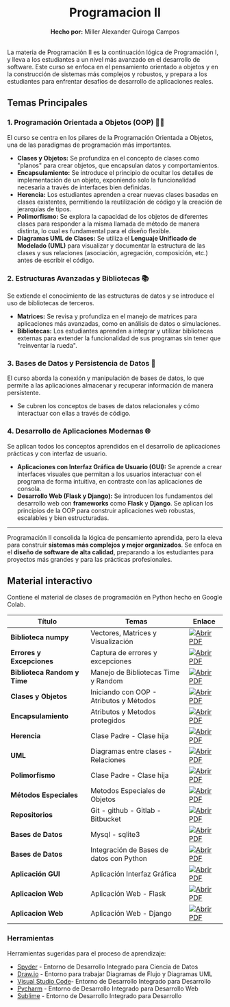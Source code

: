 <div align="center">
	<h1><strong>Programacion II</strong></h1>
	<strong>Hecho por:</strong> Miller Alexander Quiroga Campos
</div>
<br>

<p>
La materia de Programación II es la continuación lógica de Programación I, y lleva a los estudiantes a un nivel más avanzado en el desarrollo de software. Este curso se enfoca en el pensamiento orientado a objetos y en la construcción de sistemas más complejos y robustos, y prepara a los estudiantes para enfrentar desafíos de desarrollo de aplicaciones reales.
<br>

## Temas Principales

### 1. Programación Orientada a Objetos (OOP) 👨‍💻

El curso se centra en los pilares de la Programación Orientada a Objetos, una de las paradigmas de programación más importantes.

* **Clases y Objetos:** Se profundiza en el concepto de clases como "planos" para crear objetos, que encapsulan datos y comportamientos.
* **Encapsulamiento:** Se introduce el principio de ocultar los detalles de implementación de un objeto, exponiendo solo la funcionalidad necesaria a través de interfaces bien definidas.
* **Herencia:** Los estudiantes aprenden a crear nuevas clases basadas en clases existentes, permitiendo la reutilización de código y la creación de jerarquías de tipos.
* **Polimorfismo:** Se explora la capacidad de los objetos de diferentes clases para responder a la misma llamada de método de manera distinta, lo cual es fundamental para el diseño flexible.
* **Diagramas UML de Clases:** Se utiliza el **Lenguaje Unificado de Modelado (UML)** para visualizar y documentar la estructura de las clases y sus relaciones (asociación, agregación, composición, etc.) antes de escribir el código.

### 2. Estructuras Avanzadas y Bibliotecas 📚

Se extiende el conocimiento de las estructuras de datos y se introduce el uso de bibliotecas de terceros.

* **Matrices:** Se revisa y profundiza en el manejo de matrices para aplicaciones más avanzadas, como en análisis de datos o simulaciones.
* **Bibliotecas:** Los estudiantes aprenden a integrar y utilizar bibliotecas externas para extender la funcionalidad de sus programas sin tener que "reinventar la rueda".

### 3. Bases de Datos y Persistencia de Datos 💾

El curso aborda la conexión y manipulación de bases de datos, lo que permite a las aplicaciones almacenar y recuperar información de manera persistente.

* Se cubren los conceptos de bases de datos relacionales y cómo interactuar con ellas a través de código.

### 4. Desarrollo de Aplicaciones Modernas 🌐

Se aplican todos los conceptos aprendidos en el desarrollo de aplicaciones prácticas y con interfaz de usuario.

* **Aplicaciones con Interfaz Gráfica de Usuario (GUI):** Se aprende a crear interfaces visuales que permitan a los usuarios interactuar con el programa de forma intuitiva, en contraste con las aplicaciones de consola.
* **Desarrollo Web (Flask y Django):** Se introducen los fundamentos del desarrollo web con **frameworks** como **Flask** y **Django**. Se aplican los principios de la OOP para construir aplicaciones web robustas, escalables y bien estructuradas.

---

Programación II consolida la lógica de pensamiento aprendida, pero la eleva para construir **sistemas más complejos y mejor organizados**. Se enfoca en el **diseño de software de alta calidad**, preparando a los estudiantes para proyectos más grandes y para las prácticas profesionales.


## __Material interactivo__

Contiene el material de clases de programación en Python hecho en Google Colab.

<div align="center">
	
| Título | Temas | Enlace |
| ------ | ------- | ------ |
| __Biblioteca numpy__ | Vectores, Matrices y Visualización | [![Abrir PDF](https://img.shields.io/badge/PDF-Drive-red)](https://drive.google.com/file/d/1ZfNYGiTqmn-wipDiX3k1BHZo6auZ3yYo/view?usp=sharing) |
| __Errores y Excepciones__ | Captura de errores y excepciones | [![Abrir PDF](https://img.shields.io/badge/PDF-Drive-red)](https://drive.google.com/file/d/1n7OSthD36MJNqGD-nUx8Mh_uxEaxrBh8/view?usp=sharing) |
| __Biblioteca Random y Time__ | Manejo de Bibliotecas Time y Random | [![Abrir PDF](https://img.shields.io/badge/PDF-Drive-red)](https://drive.google.com/file/d/1BK6X3HOOvcPgLIanVQkdKlxyu1RV5wIb/view?usp=sharing) |
| __Clases y Objetos__ | Iniciando con OOP - Atributos y Métodos | [![Abrir PDF](https://img.shields.io/badge/PDF-Drive-red)](https://drive.google.com/file/d/151m0Jl_n_UBw1iHVQX5grS_TWaa6l9PL/view?usp=sharing) |
| __Encapsulamiento__ | Atributos y Metodos protegidos | [![Abrir PDF](https://img.shields.io/badge/PDF-Drive-red)](https://drive.google.com/file/d/1RNwIhPqvh-N0--nKNhg4LBAJ-1_QJzvn/view?usp=sharing) |
| __Herencia__ | Clase Padre - Clase hija | [![Abrir PDF](https://img.shields.io/badge/PDF-Drive-red)](https://drive.google.com/file/d/1LQCqe8YVCCZ5MHB_qRWObWfjRRy3Crai/view?usp=sharing) |
| __UML__ | Diagramas entre clases - Relaciones | [![Abrir PDF](https://img.shields.io/badge/PDF-Drive-red)](https://drive.google.com/file/d/1eIFceGZGPsprzLsZ7HBTg9v5B8G9yRA9/view?usp=sharing) |
| __Polimorfismo__ | Clase Padre - Clase hija | [![Abrir PDF](https://img.shields.io/badge/PDF-Drive-red)](https://drive.google.com/file/d/141IUN3NAqP-OgXy4DZu0LgtgcKr6DRTe/view?usp=sharing) |
| __Métodos Especiales__ | Metodos Especiales de Objetos | [![Abrir PDF](https://img.shields.io/badge/PDF-Drive-red)](https://drive.google.com/file/d/1Xnsq8ngn_WOmSTD7H_mShHOTdLYr1hX0/view?usp=sharing)|
| __Repositorios__ | Git - github - Gitlab - Bitbucket | [![Abrir PDF](https://img.shields.io/badge/PDF-Drive-red)](https://drive.google.com/file/d/1nTPF4X6lb91XWlNukJeiuIMRiC6l4ca4/view?usp=sharing) |
| __Bases de Datos__ | Mysql - sqlite3 | [![Abrir PDF](https://img.shields.io/badge/PDF-Drive-red)]() |
| __Bases de Datos__ | Integración de Bases de datos con Python | [![Abrir PDF](https://img.shields.io/badge/PDF-Drive-red)]() |
| __Aplicación GUI__ | Aplicación Interfaz Gráfica | [![Abrir PDF](https://img.shields.io/badge/PDF-Drive-red)]() |
| __Aplicacion Web__ | Aplicación Web - Flask | [![Abrir PDF](https://img.shields.io/badge/PDF-Drive-red)]() |
| __Aplicacion Web__ | Aplicación Web - Django | [![Abrir PDF](https://img.shields.io/badge/PDF-Drive-red)]() |

</div>

### __Herramientas__

Herramientas sugeridas para el proceso de aprendizaje:

* [Spyder](https://www.spyder-ide.org/) - Entorno de Desarrollo Integrado para Ciencia de Datos
* [Draw.io](https://app.diagrams.net/) - Entorno para trabajar Diagramas de Flujo y Diagramas UML
* [Visual Studio Code](https://code.visualstudio.com/)- Entorno de Desarrollo Integrado para Desarrollo
* [Pycharm](https://www.jetbrains.com/pycharm/) - Entorno de Desarrollo Integrado para Desarrollo Web
* [Sublime](https://www.sublimetext.com/) - Entorno de Desarrollo Integrado para Desarrollo
